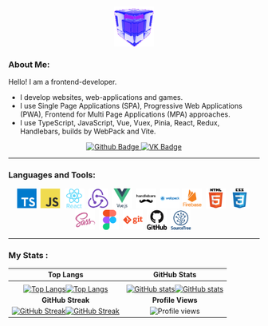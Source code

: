 <div align="center">
  <img src="https://github.com/Juris-Berkulis/Juris-Berkulis/blob/main/cube.gif" alt="cube" width="80" height="80"/>
</div>

### About Me:
Hello! I am a frontend-developer.
- I develop websites, web-applications and games.
- I use Single Page Applications (SPA), Progressive Web Applications (PWA), Frontend for Multi Page Applications (MPA) approaches.
- I use TypeScript, JavaScript, Vue, Vuex, Pinia, React, Redux, Handlebars, builds by WebPack and Vite.

<div align="center">
  <div id="badges">
    <a href="https://github.com/Juris-Berkulis">
      <img src="https://img.shields.io/badge/GitHub-black?style=for-the-badge&logo=Github&logoColor=white" alt="Github Badge"/>
    </a>
    <a href="https://vk.com/juris_berkulis">
      <img src="https://img.shields.io/badge/%D0%92%D0%9A%D0%BE%D0%BD%D1%82%D0%B0%D0%BA%D1%82%D0%B5-blue?style=for-the-badge&logo=VK&logoColor=white" alt="VK Badge"/>
    </a>
  </div>
</div>

---

### Languages and Tools:
<div align="center">
  <img src="https://github.com/devicons/devicon/blob/master/icons/typescript/typescript-original.svg" title="typescript" alt="typescript" width="40" height="40"/>&nbsp;
  <img src="https://github.com/devicons/devicon/blob/master/icons/javascript/javascript-original.svg" title="javascript" alt="javascript" width="40" height="40"/>&nbsp;
  <img src="https://github.com/devicons/devicon/blob/master/icons/react/react-original-wordmark.svg" title="react" alt="react" width="40" height="40"/>&nbsp;
  <img src="https://github.com/devicons/devicon/blob/master/icons/redux/redux-original.svg" title="redux"  alt="redux" width="40" height="40"/>&nbsp;
  <img src="https://github.com/devicons/devicon/blob/master/icons/vuejs/vuejs-original-wordmark.svg" title="vuejs" alt="vuejs" width="40" height="40"/>&nbsp;
  <img src="https://github.com/devicons/devicon/blob/master/icons/handlebars/handlebars-original-wordmark.svg"  title="handlebars" alt="handlebars" width="40" height="40"/>&nbsp;
  <img src="https://github.com/devicons/devicon/blob/master/icons/webpack/webpack-original-wordmark.svg" title="webpack" **alt="webpack" width="40" height="40"/>
  <img src="https://github.com/devicons/devicon/blob/master/icons/firebase/firebase-plain-wordmark.svg" title="firebase" alt="firebase" width="40" height="40"/>&nbsp;
  <img src="https://github.com/devicons/devicon/blob/master/icons/html5/html5-original-wordmark.svg" title="html5" alt="html5" width="40" height="40"/>&nbsp;
  <img src="https://github.com/devicons/devicon/blob/master/icons/css3/css3-original-wordmark.svg" title="css3" alt="css3" width="40" height="40"/>&nbsp;
  <img src="https://github.com/devicons/devicon/blob/master/icons/sass/sass-original.svg" title="sass"  alt="sass" width="40" height="40"/>&nbsp;
  <img src="https://github.com/devicons/devicon/blob/master/icons/figma/figma-original.svg" title="figma" alt="figma" width="40" height="40"/>&nbsp;
  <img src="https://github.com/devicons/devicon/blob/master/icons/git/git-plain-wordmark.svg" title="git" alt="git" width="40" height="40"/>&nbsp;
  <img src="https://github.com/devicons/devicon/blob/master/icons/github/github-original-wordmark.svg" title="github" alt="github " width="40" height="40"/>&nbsp;
  <img src="https://github.com/devicons/devicon/blob/master/icons/sourcetree/sourcetree-original-wordmark.svg" title="sourcetree" alt="sourcetree" width="40" height="40"/>&nbsp;
</div>

---

### My Stats :
|Top Langs | GitHub Stats |
| :------: | :----------: |
| | |
| [![Top Langs](https://github-readme-stats.vercel.app/api/top-langs/?username=Juris-Berkulis&custom_title=Most+used+languages:&show_icons=true&langs_count=10&bg_color=ccccee&layout=donut&title_color=ff3860&theme=buefy#gh-light-mode-only)](https://github.com/anuraghazra/github-readme-stats#gh-light-mode-only)[![Top Langs](https://github-readme-stats.vercel.app/api/top-langs/?username=Juris-Berkulis&custom_title=Most+used+languages:&show_icons=true&langs_count=10&layout=donut&title_color=7957d5&theme=aura#gh-dark-mode-only)](https://github.com/anuraghazra/github-readme-stats#gh-dark-mode-only) | [![GitHub stats](https://github-readme-stats.vercel.app/api?username=Juris-Berkulis&custom_title=Juris+Berkulis's+GitHub+stats:&show_icons=true&include_all_commits=true&show=reviews,discussions_started,discussions_answered&rank_icon=percentile&bg_color=ccccee&title_color=ff3860&ring_color=7957d5&theme=buefy#gh-light-mode-only)](https://github.com/anuraghazra/github-readme-stats#gh-light-mode-only)[![GitHub stats](https://github-readme-stats.vercel.app/api?username=Juris-Berkulis&custom_title=Juris+Berkulis's+GitHub+stats:&show_icons=true&include_all_commits=true&show=reviews,discussions_started,discussions_answered&rank_icon=percentile&title_color=7957d5&ring_color=7957d5&theme=algolia#gh-dark-mode-only)](https://github.com/anuraghazra/github-readme-stats#gh-dark-mode-only) |
| **GitHub Streak** | **Profile Views** |
| [![GitHub Streak](http://github-readme-streak-stats.herokuapp.com?user=Juris-Berkulis&theme=buefy#gh-light-mode-only)](https://git.io/streak-stats#gh-light-mode-only)[![GitHub Streak](http://github-readme-streak-stats.herokuapp.com?user=Juris-Berkulis&theme=vue-dark#gh-dark-mode-only)](https://git.io/streak-stats#gh-dark-mode-only) | <img src="https://komarev.com/ghpvc/?username=Juris-Berkulis&style=plastic&color=7957d5&label=PROFILE+VIEWS" alt="Profile views"/> |









<!-- ### Hi there 👋 -->

<!--
**Juris-Berkulis/Juris-Berkulis** is a ✨ _special_ ✨ repository because its `README.md` (this file) appears on your GitHub profile.

Here are some ideas to get you started:

- 🔭 I’m currently working on ...
- 🌱 I’m currently learning ...
- 👯 I’m looking to collaborate on ...
- 🤔 I’m looking for help with ...
- 💬 Ask me about ...
- 📫 How to reach me: ...
- 😄 Pronouns: ...
- ⚡ Fun fact: ...
-->
